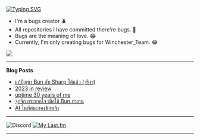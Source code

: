 [![Typing SVG](https://readme-typing-svg.herokuapp.com?font=Kanit&size=30&color=FF5E5E&vCenter=true&height=48&lines=Hello+world.+I'm+Pickyzz.+%F0%9F%91%8B)](https://git.io/typing-svg)

- I'm a bugs creator 🪲
- All repositories I have committed there're bugs. 🎃
- Bugs are the meaning of love. 😂
- Currently, I'm only creating bugs for Winchester_Team. 😂

![](http://github-profile-summary-cards.vercel.app/api/cards/repos-per-language?username=pickyzz&theme=monokai)

-------

**Blog Posts**

<!-- BLOG-POST-LIST:START -->
- [แก้ปัญหา Bun กับ Sharp ได้แล้ว &lpar;จริงๆ&rpar;](https://pickyzz.dev/blog/fix-sharp-issue-with-bun)
- [2023 in review](https://pickyzz.dev/blog/2023-review)
- [uptime 30 years of me](https://pickyzz.dev/blog/up-time-30-years)
- [จุกจิก กระชากใจ เมื่อใช้ Bun ทำงาน](https://pickyzz.dev/blog/bun-and-sharp-issue)
- [AI ในทัศนะของข้าพเจ้า](https://pickyzz.dev/blog/ai-in-my-opinion)
<!-- BLOG-POST-LIST:END -->

------

![Discord](https://lanyard-profile-readme.vercel.app/api/77791675115642880?hideTimestamp=false&idleMessage=No+activity+now...&hideDiscrim=true&hideTimestamp=true) [![My Last.fm](https://lrpr.amatama.net/api?user=pikcolokung&love=true&loved_style=3&count=3)](https://www.last.fm/user/pikcolokung)

-------
